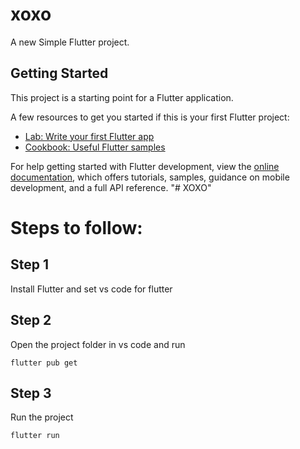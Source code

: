 # xoxo

A new Simple Flutter project.

## Getting Started

This project is a starting point for a Flutter application.

A few resources to get you started if this is your first Flutter project:

- [Lab: Write your first Flutter app](https://docs.flutter.dev/get-started/codelab)
- [Cookbook: Useful Flutter samples](https://docs.flutter.dev/cookbook)

For help getting started with Flutter development, view the
[online documentation](https://docs.flutter.dev/), which offers tutorials,
samples, guidance on mobile development, and a full API reference.
"# XOXO" 
# Steps to follow:
## Step 1
Install Flutter and set vs code for flutter
## Step 2
Open the project folder in vs code and run 
```
flutter pub get
```
## Step 3
Run the project
```
flutter run
```
